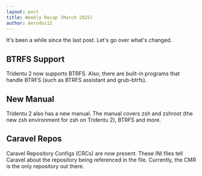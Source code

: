 ```yaml
---
layout: post
title: Weekly Recap (March 2025)
author: Aerodos12
---
```


It's been a while since the last post. Let's go over what's changed.

## BTRFS Support

Tridentu 2 now supports BTRFS. Also, there are built-in programs that handle BTRFS (such as BTRFS assistant and grub-btrfs).

## New Manual

Tridentu 2 also has a new manual. The manual covers zsh and zshroot (the new zsh environment for zsh on Tridentu 2), BTRFS and more.

## Caravel Repos

Caravel Repository Configs (CRCs) are now present. These INI files tell Caravel about the repository being referenced in the file. Currently, the CMR is the only repository out there.

